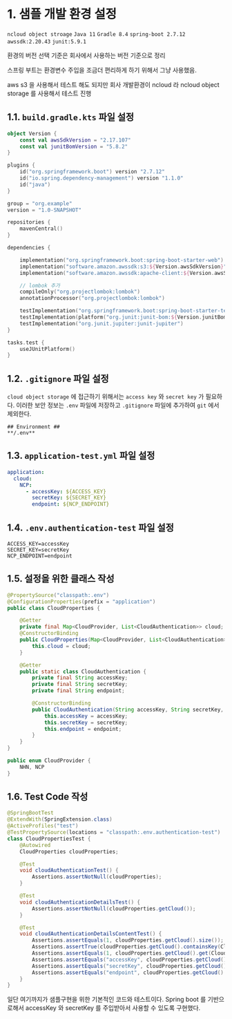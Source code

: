 # 1. 샘플 개발 환경 설정

`ncloud object stroage` `Java 11` `Gradle 8.4` `spring-boot 2.7.12` `awssdk:2.20.43` `junit:5.9.1`

환경의 버전 선택 기준은 회사에서 사용하는 버전 기준으로 정리

스프링 부트는 환경변수 주입을 조금더 편리하게 하기 위해서 그냥 사용했음.

aws s3 을 사용해서 테스트 해도 되지만 회사 개발환경이 ncloud 라 ncloud object storage 를 사용해서 테스트 진행


## 1.1. `build.gradle.kts` 파일 설정



```kotlin
object Version {
    const val awsSdkVersion = "2.17.107"
    const val junitBomVersion = "5.8.2"
}

plugins {
    id("org.springframework.boot") version "2.7.12"
    id("io.spring.dependency-management") version "1.1.0"
    id("java")
}

group = "org.example"
version = "1.0-SNAPSHOT"

repositories {
    mavenCentral()
}

dependencies {

    implementation("org.springframework.boot:spring-boot-starter-web")
    implementation("software.amazon.awssdk:s3:${Version.awsSdkVersion}")
    implementation("software.amazon.awssdk:apache-client:${Version.awsSdkVersion}")

    // lombok 추가
    compileOnly("org.projectlombok:lombok")
    annotationProcessor("org.projectlombok:lombok")

    testImplementation("org.springframework.boot:spring-boot-starter-test")
    testImplementation(platform("org.junit:junit-bom:${Version.junitBomVersion}"))
    testImplementation("org.junit.jupiter:junit-jupiter")
}

tasks.test {
    useJUnitPlatform()
}
```
## 1.2. `.gitignore` 파일 설정

`cloud object storage` 에 접근하기 위해서는 `access key` 와 `secret key` 가 필요하다. 이러한 보안 정보는 `.env` 파일에 저장하고 `.gitignore` 파일에 추가하여 `git` 에서 제외한다.

```gitignore
## Environment ##
**/.env**
```

## 1.3. `application-test.yml` 파일 설정

```yaml
application:
  cloud:
    NCP:
      - accessKey: ${ACCESS_KEY}
        secretKey: ${SECRET_KEY}
        endpoint: ${NCP_ENDPOINT}
```

## 1.4. `.env.authentication-test` 파일 설정

```dotenv
ACCESS_KEY=accessKey
SECRET_KEY=secretKey
NCP_ENDPOINT=endpoint
``` 


## 1.5. 설정을 위한 클래스 작성

```java
@PropertySource("classpath:.env")
@ConfigurationProperties(prefix = "application")
public class CloudProperties {

    @Getter
    private final Map<CloudProvider, List<CloudAuthentication>> cloud;
    @ConstructorBinding
    public CloudProperties(Map<CloudProvider, List<CloudAuthentication>> cloud) {
        this.cloud = cloud;
    }

    @Getter
    public static class CloudAuthentication {
        private final String accessKey;
        private final String secretKey;
        private final String endpoint;

        @ConstructorBinding
        public CloudAuthentication(String accessKey, String secretKey, String endpoint) {
            this.accessKey = accessKey;
            this.secretKey = secretKey;
            this.endpoint = endpoint;
        }
    }
}

public enum CloudProvider {
    NHN, NCP
}
```

## 1.6. Test Code 작성

```java
@SpringBootTest
@ExtendWith(SpringExtension.class)
@ActiveProfiles("test")
@TestPropertySource(locations = "classpath:.env.authentication-test")
class CloudPropertiesTest {
    @Autowired
    CloudProperties cloudProperties;

    @Test
    void cloudAuthenticationTest() {
        Assertions.assertNotNull(cloudProperties);
    }

    @Test
    void cloudAuthenticationDetailsTest() {
        Assertions.assertNotNull(cloudProperties.getCloud());
    }

    @Test
    void cloudAuthenticationDetailsContentTest() {
        Assertions.assertEquals(1, cloudProperties.getCloud().size());
        Assertions.assertTrue(cloudProperties.getCloud().containsKey(CloudProvider.NCP));
        Assertions.assertEquals(1, cloudProperties.getCloud().get(CloudProvider.NCP).size());
        Assertions.assertEquals("accessKey", cloudProperties.getCloud().get(CloudProvider.NCP).get(0).getAccessKey());
        Assertions.assertEquals("secretKey", cloudProperties.getCloud().get(CloudProvider.NCP).get(0).getSecretKey());
        Assertions.assertEquals("endpoint", cloudProperties.getCloud().get(CloudProvider.NCP).get(0).getEndpoint());
    }
}
```

일단 여기까지가 샘플구현을 위한 기본적인 코드와 테스트이다. Spring boot 를 기반으로해서 accessKey 와 secretKey 를 주입받아서 사용할 수 있도록 구현했다.

